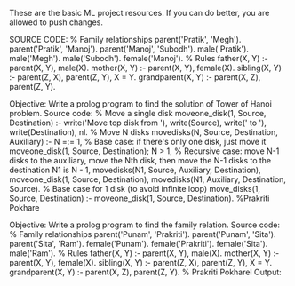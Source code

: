 These are the basic ML project resources. If you can do better, you are allowed to push changes.


SOURCE CODE:
% Family relationships
parent('Pratik', 'Megh').
parent('Pratik', 'Manoj').
parent('Manoj', 'Subodh').
male('Pratik'). male('Megh'). male('Subodh').
female('Manoj').
% Rules
father(X, Y) :- parent(X, Y), male(X).
mother(X, Y) :- parent(X, Y), female(X).
sibling(X, Y) :- parent(Z, X), parent(Z, Y), X \= Y.
grandparent(X, Y) :- parent(X, Z), parent(Z, Y).




Objective: Write a prolog program to find the solution of Tower of Hanoi problem.
Source code:
% Move a single disk
moveone_disk(1, Source, Destination) :-
 write('Move top disk from '), 
 write(Source), write(' to '), write(Destination), nl.
% Move N disks
movedisks(N, Source, Destination, Auxiliary) :-
 N =:= 1, % Base case: if there's only one disk, just move it
 moveone_disk(1, Source, Destination);
 N > 1, % Recursive case: move N-1 disks to the auxiliary, move the Nth disk, then 
move the N-1 disks to the destination
 N1 is N - 1, 
 movedisks(N1, Source, Auxiliary, Destination), 
 moveone_disk(1, Source, Destination), 
 movedisks(N1, Auxiliary, Destination, Source).
% Base case for 1 disk (to avoid infinite loop)
move_disks(1, Source, Destination) :-
 moveone_disk(1, Source, Destination).
%Prakriti Pokhare



Objective: Write a prolog program to find the family relation.
Source code:
% Family relationships
parent('Punam', 'Prakriti').
parent('Punam', 'Sita').
parent('Sita', 'Ram').
female('Punam').
female('Prakriti').
female('Sita').
male('Ram').
% Rules
father(X, Y) :- parent(X, Y), male(X).
mother(X, Y) :- parent(X, Y), female(X).
sibling(X, Y) :- parent(Z, X), parent(Z, Y), X \= Y.
grandparent(X, Y) :- parent(X, Z), parent(Z, Y).
% Prakriti Pokharel
Output:


